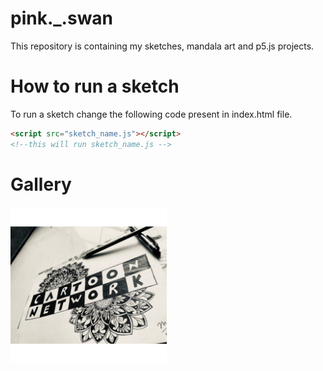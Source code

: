 # pink._.swan
This repository is containing my sketches, mandala art and p5.js projects.

# How to run a sketch
To run a sketch change the following code present in index.html file.
``` html
<script src="sketch_name.js"></script> 
<!--this will run sketch_name.js -->
```
# Gallery
<img src="images/cartoon-network.jpg" width="250" />
